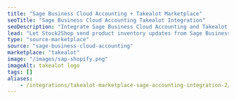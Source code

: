 ```yaml
---
title: "Sage Business Cloud Accounting + Takealot Marketplace"
seoTitle: "Sage Business Cloud Accounting Takealot Integration"
seoDescription: "Integrate Sage Business Cloud Accounting and Takealot, and you'll be able to streamline your workflow, simplify the ordering process and save time - and money. Find out more about how a Sage Business Cloud Accounting Takealot Integration can help your business."
lead: "Let Stock2Shop send product inventory updates from Sage Business Cloud Accounting (formerly Sage One) to the Takealot Marketplace. And if you are doing exclusively lead time orders, you can automate the raising of Takealot orders directly into your accounting software. Here’s how we can help you streamline your workflow."
type: "source-marketplace"
source: "sage-business-cloud-accounting"
marketplace: "takealot"
image: "/images/sap-shopify.png"
imageAlt: takealot logo
tags: []
aliases:
    - /integrations/takealot-marketplace-sage-accounting-integration-2/
---
```

